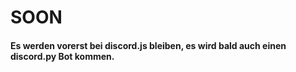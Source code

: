 # SOON

#### Es werden vorerst bei discord.js bleiben, es wird bald auch einen discord.py Bot kommen.
